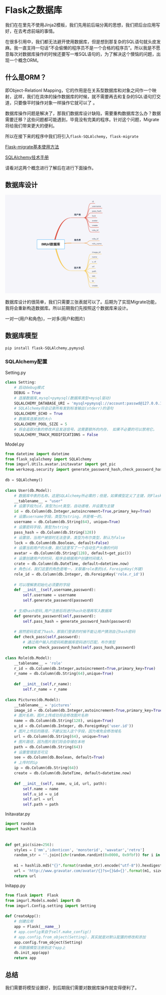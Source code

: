 # Flask之数据库

我们在在里先不使用Jinja2模板，我们先用前后端分离的思想，我们把后台应用写好，在去考虑前端的事情。

在很多引用中，我们都无法避开使用数据库，但是想到那复杂的SQL语句就头皮发麻。我一直支持一句话“不会偷懒的程序员不是一个合格的程序员”。所以我是不愿意每次对数据库操作的时候还要写一堆SQL语句的，为了解决这个懊恼的问题，出现一个概念ORM。

## 什么是ORM？

即Object-Relationl Mapping，它的作用是在关系型数据库和对象之间作一个映射，这样，我们在具体的操作数据库的时候，就不需要再去和复杂的SQL语句打交道，只要像平时操作对象一样操作它就可以了 。

数据库操作问题是解决了，那我们数据库设计缺陷，需要重构数据库怎么办？数据需要迁移？这些问题都可能遇到，毕竟没有完美的程序。针对这个问题，Migrate将给我们带来更大的便利。

所以在接下来的程序中我们将引入`flask-SQLAlchemy`，`flask-migrate`

[Flask-migrate基本使用方法](https://www.cnblogs.com/sablier/p/11084080.html)

[SQLAlchemy技术手册](https://www.cnblogs.com/sablier/p/11829623.html)

请看对这两个概念进行了解后在进行下面操作。

## 数据库设计

![](images/1.png)

数据库设计的很简单，我们只需要三张表就可以了。后期为了实现Migrate功能，我将会重新构造数据库。所以前期我们先按照这个数据库来设计。

一对一(用户和角色)，一对多(用户和图片)

## 数据库模型

```
pip install flask-SQLAlchemy,pymysql
```

### SQLAlchemy配置

Setting.py

```python
class Setting:
    # 启动debug模式
    DEBUG = True
    # 连接数据库,mysql+pymysql(数据库类型+mysql驱动)
    SQLALCHEMY_DATABASE_URI = 'mysql+pymysql://account:passwd@127.0.0.1:3306/database'
    # SQLAlchemy将会记录所有发到标准输出(stderr)的语句
    SQLALCHEMY_ECHO = True
    # 数据库连接池的大小
    SQLALCHEMY_POOL_SIZE = 5
    # 将会追踪对象的修改并且发送信号。这需要额外的内存， 如果不必要的可以禁用它。
    SQLALCHEMY_TRACK_MODIFICATIONS = False
```

Model.py

```python
from datetime import datetime
from flask_sqlalchemy import SQLAlchemy
from imgurl.Utils.avatar.initavatar import get_pic
from werkzeug.security import generate_password_hash,check_password_hash

db = SQLAlchemy()

class User(db.Model):
    # 数据库中表的名称。这是SQLAlchemy所必需的；但是，如果模型定义了主键，则Flask - SQLAlchemy将自动设置它。如果显式设置了__table__或__tablename__，则将使用它。
    __tablename__ = "user"
    # 设置字段为id，类型为int类型，自动递增，并设置为主键
    id = db.Column(db.Integer,autoincrement=True,primary_key=True)
    # 设置username字段，类型为string，并是唯一的。
    username = db.Column(db.String(64), unique=True)
    # 设置密码字段，类型为string
    pass_hash = db.Column(db.String(128))
    # 设置锁，当用户被锁时无法登录，类型为布尔类型，默认为false
    lock = db.Column(db.Boolean, default=False)
    # 设置当前用户的头像，我们这里写了一个自动生产头像的代码
    avatar = db.Column(db.String(128), default=get_pic())
    # 设置创建用户的时间，程序会根据用户创建时间填入
    crate = db.Column(db.DateTime, default=datetime.now)
    # 角色id，我们这里的角色是唯一，关联着role表的id，ForeignKey(外键)
    role_id = db.Column(db.Integer, db.ForeignKey('role.r_id'))

    # 可以理解表初始化必须要的字段
    def __init__(self,username,password):
        self.username = username
        self.generate_password(password)

    # 生成hash密码,用户注册后将进行hash处理再写入数据库
    def generate_password(self,password):
        self.pass_hash = generate_password_hash(password)

    # 居然密码变成了hash，那我们登录的时候不能让用户猜测自己hash密码
    def check_pass(self,password):
        # 通过用户输入的密码和数据库密码进行匹配，布尔类型
        return check_password_hash(self.pass_hash,password)

class Role(db.Model):
    __tablename__ = 'role'
    r_id = db.Column(db.Integer,autoincrement=True,primary_key=True)
    r_name = db.Column(db.String(64),unique=True)

    def __init__(self,r_name):
        self.r_name = r_name

class Pictures(db.Model):
    __tablename__ = 'pictures'
    image_id = db.Column(db.Integer,autoincrement=True,primary_key=True)
    # 图片名称，图片上传成功将会修改图片名称
    name = db.Column(db.String(128), unique=True)
    u_id = db.Column(db.Integer, db.ForeignKey('user.id'))
    # 图片上传后的路径，不建议加入这个字段，因为难免会修改域名
    url = db.Column(db.String(64), unique=True)
    # 图片路径，因为图片我们将会存储在本地
    path = db.Column(db.String(64))
    # 设置管理是否可见
    see = db.Column(db.Boolean, default=True)
    # 上传时的ip
    ip = db.Column(db.String(64))
    create = db.Column(db.DateTime, default=datetime.now)

    def __init__(self, name, u_id, url, path):
        self.name = name
        self.u_id = u_id
        self.url = url
        self.path = path
```

Initavatar.py

```python
import random
import hashlib


def get_pic(size=256):
    styles = ['mm','identicon', 'monsterid', 'wavatar','retro']
    random_str = ''.join([chr(random.randint(0x0000, 0x9fbf)) for i in range(random.randint(1, 25))])

    m1 = hashlib.md5("{}".format(random_str).encode("utf-8")).hexdigest()
    url = 'http://www.gravatar.com/avatar/{}?s={}&d={}'.format(m1, size, random.choice(styles))
    return url
```

Initapp.py

```python
from flask import  Flask
from imgurl.Models.model import db
from imgurl.Config.setting import Setting

def CreateApp():
    # 创建应用
    app = Flask(__name__)
    # app.config来自于self.make_config()
    # app.config.from_object(Setting)，其实就是对默认配置的修改和添加
    app.config.from_object(Setting)
    # 将数据模型注册到这个app上
    db.init_app(app)
    return app
```



## 总结

我们需要将模型设置好，到后期我们需要对数据库操作就变得便利了。